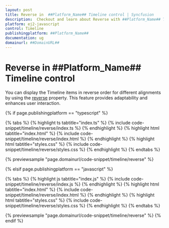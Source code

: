 ```yaml
---
layout: post
title: Reverse in  ##Platform_Name## Timeline control | Syncfusion
description:  Checkout and learn about Reverse with ##Platform_Name## Timeline control of Syncfusion Essential JS 2 and more.
platform: ej2-javascript
control: Timeline
publishingplatform: ##Platform_Name##
documentation: ug
domainurl: ##DomainURL##
---
```


# Reverse in ##Platform_Name## Timeline control

You can display the Timeline items in reverse order for different alignments by using the [reverse](../api/timeline/#reverse) property. This feature provides adaptability and enhances user interaction.

{% if page.publishingplatform == "typescript" %}

{% tabs %}
{% highlight ts tabtitle="index.ts" %}
{% include code-snippet/timeline/reverse/index.ts %}
{% endhighlight %}
{% highlight html tabtitle="index.html" %}
{% include code-snippet/timeline/reverse/index.html %}
{% endhighlight %}
{% highlight html tabtitle="styles.css" %}
{% include code-snippet/timeline/reverse/styles.css %}
{% endhighlight %}
{% endtabs %}

{% previewsample "page.domainurl/code-snippet/timeline/reverse" %}

{% elsif page.publishingplatform == "javascript" %}

{% tabs %}
{% highlight js tabtitle="index.js" %}
{% include code-snippet/timeline/reverse/index.js %}
{% endhighlight %}
{% highlight html tabtitle="index.html" %}
{% include code-snippet/timeline/reverse/index.html %}
{% endhighlight %}
{% highlight html tabtitle="styles.css" %}
{% include code-snippet/timeline/reverse/styles.css %}
{% endhighlight %}
{% endtabs %}

{% previewsample "page.domainurl/code-snippet/timeline/reverse" %}
{% endif %}